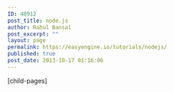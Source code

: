 ```yaml
---
ID: 48912
post_title: node.js
author: Rahul Bansal
post_excerpt: ""
layout: page
permalink: https://easyengine.io/tutorials/nodejs/
published: true
post_date: 2013-10-17 01:16:06
---
```

[child-pages]
